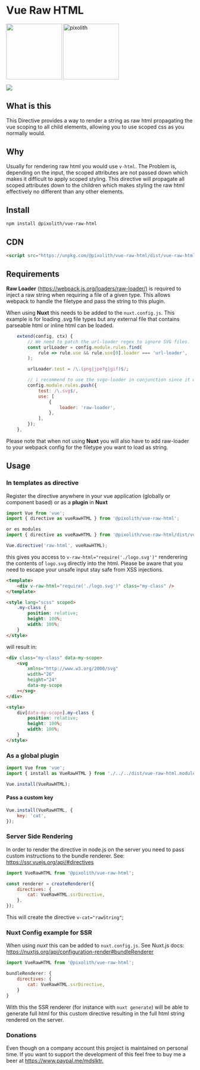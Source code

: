 # Vue Raw HTML

<p>
    <img align="left" src="https://i.pinimg.com/originals/0f/8b/28/0f8b2870896edcde8f6149fe2733faaf.jpg" width="150" height="150" />
    <img src="https://avatars2.githubusercontent.com/u/11898073?s=200&v=4" width="150" height="150" alt="pixolith"/>
</p>

<p align="left">
    <img src="https://img.shields.io/badge/Licence-MIT-brightgreen"/>
</p>

## What is this

This Directive provides a way to render a string as raw html propagating the vue scoping to all child elements, allowing you to use scoped css as you normally would.

## Why

Usually for rendering raw html you would use `v-html`. The Problem is, depending on the input, the scoped attributes are not passed down which makes it difficult to apply scoped styling. This directive will propagate all scoped attributes down to the children which makes styling the raw html effectively no different than any other elements.

## Install

```shell
npm install @pixolith/vue-raw-html
```

## CDN

```html
<script src="https://unpkg.com/@pixolith/vue-raw-html/dist/vue-raw-html.umd.js">

```

## Requirements

**Raw Loader** (<https://webpack.js.org/loaders/raw-loader/)> is required to inject a raw string when requiring a file of a given type. This allows webpack to handle the filetype and pass the string to this plugin.

When using **Nuxt** this needs to be added to the `nuxt.config.js`. This example is for loading .svg file types but any external file that contains parseable html or inline html can be loaded.

```javascript
    extend(config, ctx) {
        // We need to patch the url-loader regex to ignore SVG files.
        const urlLoader = config.module.rules.find(
            rule => rule.use && rule.use[0].loader === 'url-loader',
        );

        urlLoader.test = /\.(png|jpe?g|gif)$/;

        // i recommend to use the svgo-loader in conjunction since it will clean the svg beforehand
        config.module.rules.push({
            test: /\.svg$/,
            use: [
                {
                    loader: 'raw-loader',
                },
            ],
        });
    },
```

Please note that when not using **Nuxt** you will also have to add raw-loader to your webpack config for the filetype you want to load as string.

## Usage

### In templates as directive

Register the directive anywhere in your vue application (globally or component based) or as a **plugin** in **Nuxt**

```javascript
import Vue from 'vue';
import { directive as vueRawHTML } from '@pixolith/vue-raw-html';

or es modules
import { directive as vueRawHTML } from '@pixolith/vue-raw-html/dist/vue-raw-html.module';

Vue.directive('raw-html', vueRawHTML);
```

this gives you access to `v-raw-html="require('./logo.svg')"` renderering the contents of `logo.svg` directly into the html. Please be aware that you need to escape your unsafe input stay safe from XSS injections.

```html
<template>
    <div v-raw-html="require('./logo.svg')" class="my-class" />
</template>

<style lang="scss" scoped>
    .my-class {
        position: relative;
        height: 100%;
        width: 100%;
    }
</style>
```

will result in:

```html
<div class="my-class" data-my-scope>
    <svg
        xmlns="http://www.w3.org/2000/svg"
        width="26"
        height="24"
        data-my-scope
    ></svg>
</div>

<style>
    div[data-my-scope].my-class {
        position: relative;
        height: 100%;
        width: 100%;
    }
</style>
```

### As a global plugin

```javascript
import Vue from 'vue';
import { install as VueRawHTML } from './../../dist/vue-raw-html.module';

Vue.install(VueRawHTML);
```

#### Pass a custom key

```javascript
Vue.install(VueRawHTML, {
    key: 'cat',
});
```

### Server Side Rendering

In order to render the directive in node.js on the server you need to pass custom instructions to the bundle renderer.
See: <https://ssr.vuejs.org/api/#directives>

```javascript
import VueRawHTML from '@pixolith/vue-raw-html';

const renderer = createRenderer({
    directives: {
        cat: VueRawHTML.ssrDirective,
    },
});
```

This will create the directive `v-cat="rawString"`;

### Nuxt Config example for SSR

When using _nuxt_ this can be added to `nuxt.config.js`. See Nuxt.js docs: <https://nuxtjs.org/api/configuration-render#bundleRenderer>

```javascript
import VueRawHTML from '@pixolith/vue-raw-html';

bundleRenderer: {
    directives: {
        cat: VueRawHTML.ssrDirective,
    }
}
```

With this the SSR renderer (for instance with `nuxt generate`) will be able to generate full html for this custom directive resulting in the full html string rendered on the server.

### Donations

Even though on a company account this project is maintained on personal time. If you want to support the development of this feel free to buy me a beer at <https://www.paypal.me/mdslktr.>
